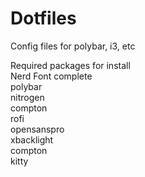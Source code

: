 # Dotfiles
Config files for polybar, i3, etc

Required packages for install  
Nerd Font complete  
polybar  
nitrogen  
compton  
rofi  
opensanspro  
xbacklight  
compton  
kitty  
